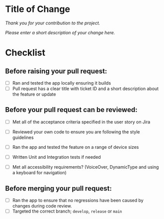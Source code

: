 # Title of Change

_Thank you for your contribution to the project._

_Please enter a short description of your change here._

# Checklist

## Before raising your pull request:
- [ ] Ran and tested the app locally ensuring it builds
- [ ] Pull request has a clear title with ticket ID and a short description about the feature or update

## Before your pull request can be reviewed:
- [ ] Met all of the acceptance criteria specified in the user story on Jira
- [ ] Reviewed your own code to ensure you are following the style guidelines
- [ ] Ran the app and tested the feature on a range of device sizes
- [ ] Written Unit and Integration tests if needed

- [ ] Met all accessibility requirements?
(VoiceOver, DynamicType and using a keyboard for navigation)

## Before merging your pull request:
- [ ] Ran the app to ensure that no regressions have been caused by changes during code review.
- [ ] Targeted the correct branch; `develop`, `release` or `main`
